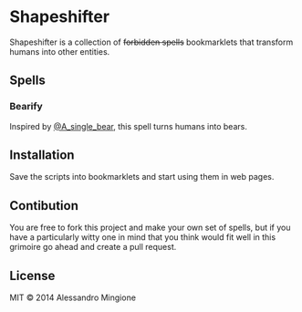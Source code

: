 # Shapeshifter
Shapeshifter is a collection of ~~forbidden spells~~ bookmarklets that transform humans into other entities.

## Spells
### Bearify
Inspired by [@A_single_bear](http://twitter.com/A_single_bear), this spell turns humans into bears.

## Installation
Save the scripts into bookmarklets and start using them in web pages.

## Contibution
You are free to fork this project and make your own set of spells, but if you have a particularly witty one in mind that you think would fit well in this grimoire go ahead and create a pull request.

## License
MIT © 2014 Alessandro Mingione
